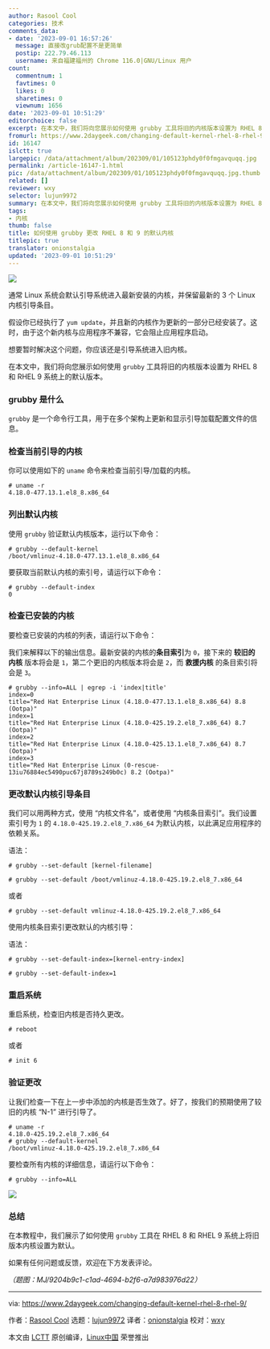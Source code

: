 ```yaml
---
author: Rasool Cool
categories: 技术
comments_data:
- date: '2023-09-01 16:57:26'
  message: 直接改grub配置不是更简单
  postip: 222.79.46.113
  username: 来自福建福州的 Chrome 116.0|GNU/Linux 用户
count:
  commentnum: 1
  favtimes: 0
  likes: 0
  sharetimes: 0
  viewnum: 1656
date: '2023-09-01 10:51:29'
editorchoice: false
excerpt: 在本文中，我们将向您展示如何使用 grubby 工具将旧的内核版本设置为 RHEL 8 和 RHEL 9 系统上的默认版本。
fromurl: https://www.2daygeek.com/changing-default-kernel-rhel-8-rhel-9/
id: 16147
islctt: true
largepic: /data/attachment/album/202309/01/105123phdy0f0fmgavquqq.jpg
permalink: /article-16147-1.html
pic: /data/attachment/album/202309/01/105123phdy0f0fmgavquqq.jpg.thumb.jpg
related: []
reviewer: wxy
selector: lujun9972
summary: 在本文中，我们将向您展示如何使用 grubby 工具将旧的内核版本设置为 RHEL 8 和 RHEL 9 系统上的默认版本。
tags:
- 内核
thumb: false
title: 如何使用 grubby 更改 RHEL 8 和 9 的默认内核
titlepic: true
translator: onionstalgia
updated: '2023-09-01 10:51:29'
---
```


![](/data/attachment/album/202309/01/105123phdy0f0fmgavquqq.jpg)


通常 Linux 系统会默认引导系统进入最新安装的内核，并保留最新的 3 个 Linux 内核引导条目。


假设你已经执行了 `yum update`，并且新的内核作为更新的一部分已经安装了。这时，由于这个新内核与应用程序不兼容，它会阻止应用程序启动。


想要暂时解决这个问题，你应该还是引导系统进入旧内核。


在本文中，我们将向您展示如何使用 `grubby` 工具将旧的内核版本设置为 RHEL 8 和 RHEL 9 系统上的默认版本。


### grubby 是什么


`grubby` 是一个命令行工具，用于在多个架构上更新和显示引导加载配置文件的信息。


### 检查当前引导的内核


你可以使用如下的 `uname` 命令来检查当前引导/加载的内核。



```
# uname -r
4.18.0-477.13.1.el8_8.x86_64

```

### 列出默认内核


使用 `grubby` 验证默认内核版本，运行以下命令：



```
# grubby --default-kernel
/boot/vmlinuz-4.18.0-477.13.1.el8_8.x86_64

```

要获取当前默认内核的索引号，请运行以下命令：



```
# grubby --default-index
0

```

### 检查已安装的内核


要检查已安装的内核的列表，请运行以下命令：


我们来解释以下的输出信息。最新安装的内核的**条目索引**为 `0`，接下来的 **较旧的内核** 版本将会是 `1`，第二个更旧的内核版本将会是 `2`，而 **救援内核** 的条目索引将会是 `3`。



```
# grubby --info=ALL | egrep -i 'index|title'
index=0
title="Red Hat Enterprise Linux (4.18.0-477.13.1.el8_8.x86_64) 8.8 (Ootpa)"
index=1
title="Red Hat Enterprise Linux (4.18.0-425.19.2.el8_7.x86_64) 8.7 (Ootpa)"
index=2
title="Red Hat Enterprise Linux (4.18.0-425.13.1.el8_7.x86_64) 8.7 (Ootpa)"
index=3
title="Red Hat Enterprise Linux (0-rescue-13iu76884ec5490puc67j8789s249b0c) 8.2 (Ootpa)"

```

### 更改默认内核引导条目


我们可以用两种方式，使用 “内核文件名”，或者使用 “内核条目索引”。我们设置索引号为 `1` 的 `4.18.0-425.19.2.el8_7.x86_64` 为默认内核，以此满足应用程序的依赖关系。


语法：



```
# grubby --set-default [kernel-filename]

```


```
# grubby --set-default /boot/vmlinuz-4.18.0-425.19.2.el8_7.x86_64

```

或者



```
# grubby --set-default vmlinuz-4.18.0-425.19.2.el8_7.x86_64

```

使用内核条目索引更改默认的内核引导：


语法：



```
# grubby --set-default-index=[kernel-entry-index]

```


```
# grubby --set-default-index=1

```

### 重启系统


重启系统，检查旧内核是否持久更改。



```
# reboot

```

或者



```
# init 6

```

### 验证更改


让我们检查一下在上一步中添加的内核是否生效了。好了，按我们的预期使用了较旧的内核 “N-1” 进行引导了。



```
# uname -r
4.18.0-425.19.2.el8_7.x86_64
# grubby --default-kernel
/boot/vmlinuz-4.18.0-425.19.2.el8_7.x86_64

```

要检查所有内核的详细信息，请运行以下命令：



```
# grubby --info=ALL

```

![](/data/attachment/album/202309/01/105129exzvpswsfpcpzwls.jpg)


### 总结


在本教程中，我们展示了如何使用 `grubby` 工具在 RHEL 8 和 RHEL 9 系统上将旧版本内核设置为默认。


如果有任何问题或反馈，欢迎在下方发表评论。


*（题图：MJ/9204b9c1-c1ad-4694-b2f6-a7d983976d22）*




---


via: <https://www.2daygeek.com/changing-default-kernel-rhel-8-rhel-9/>


作者：[Rasool Cool](https://www.2daygeek.com/author/rasool/) 选题：[lujun9972](https://github.com/lujun9972) 译者：[onionstalgia](https://github.com/onionstalgia) 校对：[wxy](https://github.com/wxy)


本文由 [LCTT](https://github.com/LCTT/TranslateProject) 原创编译，[Linux中国](https://linux.cn/) 荣誉推出